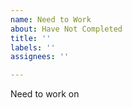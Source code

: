 ```yaml
---
name: Need to Work
about: Have Not Completed
title: ''
labels: ''
assignees: ''

---
```


Need to work on
